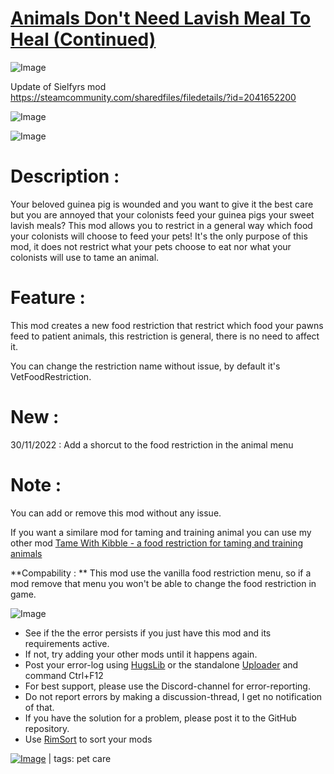 # [Animals Don't Need Lavish Meal To Heal (Continued)](https://steamcommunity.com/sharedfiles/filedetails/?id=3426238303)

![Image](https://i.imgur.com/buuPQel.png)

Update of Sielfyrs mod https://steamcommunity.com/sharedfiles/filedetails/?id=2041652200

![Image](https://i.imgur.com/pufA0kM.png)
	
![Image](https://i.imgur.com/Z4GOv8H.png)

# Description :  


Your beloved guinea pig is wounded and you want to give it the best care but you are annoyed that your colonists feed your guinea pigs your sweet lavish meals? This mod allows you to restrict in a general way which food your colonists will choose to feed your pets! 
It's the only purpose of this mod, it does not restrict what your pets choose to eat nor what your colonists will use to tame an animal. 


# Feature :  


This mod creates a new food restriction that restrict which food your pawns feed to patient animals, this restriction is general, there is no need to affect it. 

You can change the restriction name without issue, by default it's VetFoodRestriction.


# New :  


30/11/2022 :
Add a shorcut to the food restriction in the animal menu


# Note :  


You can add or remove this mod without any issue.

If you want a similare mod for taming and training animal you can use my other mod [Tame With Kibble - a food restriction for taming and training animals](https://steamcommunity.com/sharedfiles/filedetails/?id=2043839330)

**Compability :  **
This mod use the vanilla food restriction menu, so if a mod remove that menu you won't be able to change the food restriction in game.

![Image](https://i.imgur.com/PwoNOj4.png)



-  See if the the error persists if you just have this mod and its requirements active.
-  If not, try adding your other mods until it happens again.
-  Post your error-log using [HugsLib](https://steamcommunity.com/workshop/filedetails/?id=818773962) or the standalone [Uploader](https://steamcommunity.com/sharedfiles/filedetails/?id=2873415404) and command Ctrl+F12
-  For best support, please use the Discord-channel for error-reporting.
-  Do not report errors by making a discussion-thread, I get no notification of that.
-  If you have the solution for a problem, please post it to the GitHub repository.
-  Use [RimSort](https://github.com/RimSort/RimSort/releases/latest) to sort your mods

 

[![Image](https://img.shields.io/github/v/release/emipa606/AnimalsDontNeedLavishMealToHeal?label=latest%20version&style=plastic&color=9f1111&labelColor=black)](https://steamcommunity.com/sharedfiles/filedetails/changelog/3426238303) | tags:  pet care
